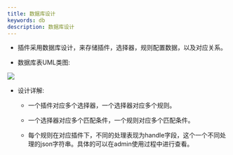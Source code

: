 ```yaml
---
title: 数据库设计
keywords: db
description: 数据库设计
---
```



* 插件采用数据库设计，来存储插件，选择器，规则配置数据，以及对应关系。

* 数据库表UML类图:

 ![](https://yu199195.github.io/images/soul/soul-db.png)

* 设计详解:
  
   * 一个插件对应多个选择器，一个选择器对应多个规则。

   * 一个选择器对应多个匹配条件，一个规则对应多个匹配条件。

   * 每个规则在对应插件下，不同的处理表现为handle字段，这个一个不同处理的json字符串。具体的可以在admin使用过程中进行查看。